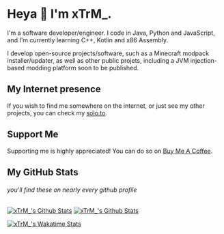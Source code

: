 # Heya 👋 I'm xTrM_.

I'm a software developer/engineer. I code in Java, Python and JavaScript, and I'm currently learning C++, Kotlin and x86 Assembly.

I develop open-source projects/software, such as a Minecraft modpack installer/updater, as well as other public projets, including a JVM injection-based modding platform soon to be published.

## My Internet presence
If you wish to find me somewhere on the internet, or just see my other projects, you can check my [solo.to](https://solo.to/xtrm).

## Support Me
Supporting me is highly appreciated! You can do so on [Buy Me A Coffee](https://www.buymeacoffee.com/xtrm).

## My GitHub Stats
###### you'll find these on nearly every github profile

[![xTrM_'s Github Stats](https://github-readme-stats.vercel.app/api/top-langs/?username=xtrm-en&show_icons=true&hide_border=true&theme=radical)](https://github.com/anuraghazra/github-readme-stats)
[![xTrM_'s Github Stats](https://github-readme-stats.vercel.app/api?username=xtrm-en&show_icons=true&hide_border=true&theme=radical)](https://github.com/anuraghazra/github-readme-stats)

[![xTrM_'s Wakatime Stats](https://github-readme-stats.vercel.app/api/wakatime?username=xtrm&show_icons=true&hide_border=true&theme=radical)](https://github.com/anuraghazra/github-readme-stats/)
